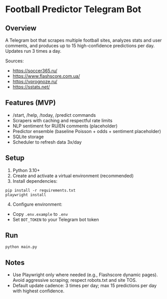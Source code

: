 # Football Predictor Telegram Bot

## Overview
A Telegram bot that scrapes multiple football sites, analyzes stats and user comments, and produces up to 15 high-confidence predictions per day. Updates run 3 times a day.

Sources:
- https://soccer365.ru/
- https://www.flashscore.com.ua/
- https://vprognoze.ru/
- https://sstats.net/

## Features (MVP)
- /start, /help, /today, /predict commands
- Scrapers with caching and respectful rate limits
- NLP sentiment for RU/EN comments (placeholder)
- Predictor ensemble (baseline Poisson + odds + sentiment placeholder)
- SQLite storage
- Scheduler to refresh data 3x/day

## Setup
1) Python 3.10+
2) Create and activate a virtual environment (recommended)
3) Install dependencies:
```
pip install -r requirements.txt
playwright install
```
4) Configure environment:
- Copy `.env.example` to `.env`
- Set `BOT_TOKEN` to your Telegram bot token

## Run
```
python main.py
```

## Notes
- Use Playwright only where needed (e.g., Flashscore dynamic pages). Avoid aggressive scraping; respect robots.txt and site TOS.
- Default update cadence: 3 times per day; max 15 predictions per day with highest confidence.
